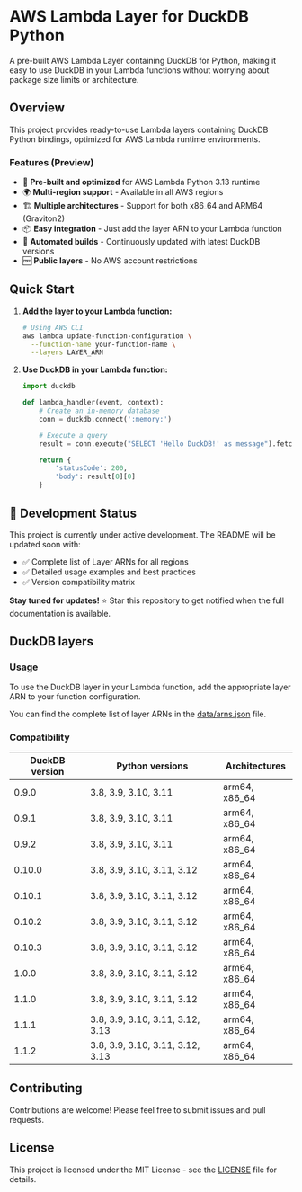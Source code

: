 # AWS Lambda Layer for DuckDB Python

A pre-built AWS Lambda Layer containing DuckDB for Python, making it easy to use DuckDB in your Lambda functions without worrying about package size limits or architecture.

## Overview

This project provides ready-to-use Lambda layers containing DuckDB Python bindings, optimized for AWS Lambda runtime environments.

### Features (Preview)

- 🚀 **Pre-built and optimized** for AWS Lambda Python 3.13 runtime
- 🌍 **Multi-region support** - Available in all AWS regions
- 🏗️ **Multiple architectures** - Support for both x86_64 and ARM64 (Graviton2)
- 📦 **Easy integration** - Just add the layer ARN to your Lambda function
- 🔄 **Automated builds** - Continuously updated with latest DuckDB versions
- 🆓 **Public layers** - No AWS account restrictions

## Quick Start

1. **Add the layer to your Lambda function:**

   ```bash
   # Using AWS CLI
   aws lambda update-function-configuration \
     --function-name your-function-name \
     --layers LAYER_ARN
   ```

2. **Use DuckDB in your Lambda function:**

   ```python
   import duckdb

   def lambda_handler(event, context):
       # Create an in-memory database
       conn = duckdb.connect(':memory:')

       # Execute a query
       result = conn.execute("SELECT 'Hello DuckDB!' as message").fetchall()

       return {
           'statusCode': 200,
           'body': result[0][0]
       }
   ```

## 🚧 Development Status

This project is currently under active development. The README will be updated soon with:

- ✅ Complete list of Layer ARNs for all regions
- ✅ Detailed usage examples and best practices
- ✅ Version compatibility matrix

**Stay tuned for updates!** ⭐ Star this repository to get notified when the full documentation is available.

## DuckDB layers

### Usage

To use the DuckDB layer in your Lambda function, add the appropriate layer ARN to your function configuration.

You can find the complete list of layer ARNs in the [data/arns.json](data/arns.json) file.

### Compatibility

<!-- COMPATIBILITY-LIST:START -->

| DuckDB version | Python versions | Architectures |
| -------------- | --------------- | ------------- |
| 0.9.0 | 3.8, 3.9, 3.10, 3.11 | arm64, x86_64 |
| 0.9.1 | 3.8, 3.9, 3.10, 3.11 | arm64, x86_64 |
| 0.9.2 | 3.8, 3.9, 3.10, 3.11 | arm64, x86_64 |
| 0.10.0 | 3.8, 3.9, 3.10, 3.11, 3.12 | arm64, x86_64 |
| 0.10.1 | 3.8, 3.9, 3.10, 3.11, 3.12 | arm64, x86_64 |
| 0.10.2 | 3.8, 3.9, 3.10, 3.11, 3.12 | arm64, x86_64 |
| 0.10.3 | 3.8, 3.9, 3.10, 3.11, 3.12 | arm64, x86_64 |
| 1.0.0 | 3.8, 3.9, 3.10, 3.11, 3.12 | arm64, x86_64 |
| 1.1.0 | 3.8, 3.9, 3.10, 3.11, 3.12 | arm64, x86_64 |
| 1.1.1 | 3.8, 3.9, 3.10, 3.11, 3.12, 3.13 | arm64, x86_64 |
| 1.1.2 | 3.8, 3.9, 3.10, 3.11, 3.12, 3.13 | arm64, x86_64 |

<!-- COMPATIBILITY-LIST:END -->

## Contributing

Contributions are welcome! Please feel free to submit issues and pull requests.

## License

This project is licensed under the MIT License - see the [LICENSE](LICENSE) file for details.
